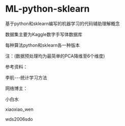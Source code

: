 
# ML-python-sklearn

基于python和sklearn编写的机器学习的代码辅助理解概念

数据集主要为Kaggle数字手写体数据库

每种算法python和sklearn各一种版本

注：(数据预处理均为最简单的PCA降维至6个维度)

参考资料：

李航---统计学习方法

网络博主：         

小白水
         
xiaoxiao_wen

wds2006sdo
